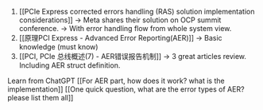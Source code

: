 
1. [[PCIe Express corrected errors handling (RAS) solution implementation considerations]]
   -> Meta shares their solution on OCP summit conference.
   -> With error handling flow from whole system view.
2. [[原理PCI Express - Advanced Error Reporting(AER)]]
   -> Basic knowledge (must know)
3. [[PCI, PCIe 总线概述(7) - AER错误报告机制]]
   -> 3 great articles review. Including AER struct definition.


Learn from ChatGPT
[[For AER part, how does it work? what is the implementation]]
[[One quick question, what are the error types of AER? please list them all]]


